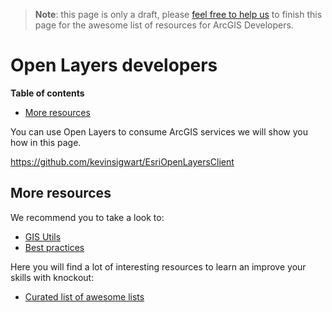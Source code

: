 > **Note**: this page is only a draft, please [feel free to help us](https://github.com/hhkaos/awesome-arcgis#contributions) to finish this page for the awesome list of resources for ArcGIS Developers.

# Open Layers developers
<!-- START doctoc generated TOC please keep comment here to allow auto update -->
<!-- DON'T EDIT THIS SECTION, INSTEAD RE-RUN doctoc TO UPDATE -->
**Table of contents**

- [More resources](#more-resources)

<!-- END doctoc generated TOC please keep comment here to allow auto update -->

You can use Open Layers to consume ArcGIS services we will show you how in this page.

https://github.com/kevinsigwart/EsriOpenLayersClient

## More resources
We recommend you to take a look to:
* [GIS Utils](../../../gis/utils/README.md)
* [Best practices](../../best-practices/README.md)

Here you will find a lot of interesting resources to learn an improve your skills
with knockout:
* [Curated list of awesome lists](https://github.com/sindresorhus/awesome)
